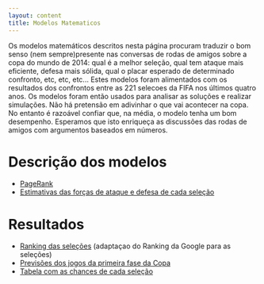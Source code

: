 ```yaml
---
layout: content
title: Modelos Matematicos
---
```


Os modelos matemáticos descritos nesta página procuram traduzir o bom senso (nem sempre)presente nas conversas de rodas de amigos sobre a copa do mundo de 2014: qual é a melhor seleção, qual tem ataque mais eficiente, defesa mais sólida, qual o placar esperado de determinado confronto, etc, etc, etc...
Estes modelos foram alimentados com os resultados dos confrontos entre as 221 selecoes da FIFA nos últimos quatro anos.  Os modelos foram então usados para analisar as soluções e realizar simulações.
Não há pretensão em adivinhar o que vai acontecer na copa. No entanto é razoável confiar que, na média, o modelo tenha um bom desempenho. Esperamos que isto enriqueça as discussões das rodas de amigos com argumentos baseados em números.

# Descrição dos modelos
* [PageRank](pagerank_texto.html)
* [Estimativas das forças de ataque e defesa  de cada seleção](modelo_forcas_texto.html)

# Resultados
* [Ranking das seleções](pagerank_selecoes.html) (adaptaçao do Ranking da Google para as seleções)
* [Previsões dos jogos da primeira fase da Copa](primeira_fase.html)
* [Tabela com as chances de cada seleção](tabela_chances.html)


